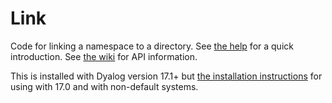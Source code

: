 # Link
Code for linking a namespace to a directory. See [the help](/help/Link.md) for a quick introduction. See [the wiki](https://github.com/Dyalog/link/wiki) for API information.

This is installed with Dyalog version 17.1+ but [the installation instructions](/StartupSession/Link/Install#installation) for using with 17.0 and with non-default systems.
